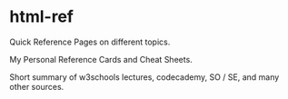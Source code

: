 # html-ref
Quick Reference Pages on different topics.

My Personal Reference Cards and Cheat Sheets.

Short summary of w3schools lectures, codecademy, SO / SE, and many other sources.
